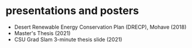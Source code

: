 # presentations and posters
- Desert Renewable Energy Conservation Plan (DRECP), Mohave (2018)
- Master's Thesis (2021)
- CSU Grad Slam 3-minute thesis slide (2021)
